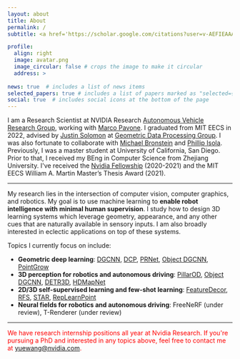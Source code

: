 ```yaml
---
layout: about
title: About
permalink: /
subtitle: <a href='https://scholar.google.com/citations?user=v-AEFIEAAAAJ&hl=en'>[Google Scholar]</a> <a href='mailto:yuewang@csail.mit.edu'>[Email]</a> <a href='/assets/files/CV_YueWang.pdf'>[CV]</a> 

profile:
  align: right
  image: avatar.png
  image_circular: false # crops the image to make it circular
  address: > 
    
news: true  # includes a list of news items
selected_papers: true # includes a list of papers marked as "selected={true}"
social: true  # includes social icons at the bottom of the page
---
```


I am a Research Scientist at NVIDIA Research [Autonomous Vehicle Research Group](https://nvr-avg.github.io), working with [Marco Pavone](https://web.stanford.edu/~pavone/). I graduated from MIT EECS in 2022, advised by [Justin Solomon](https://people.csail.mit.edu/jsolomon) at [Geometric Data Processing Group](https://groups.csail.mit.edu/gdpgroup). I was also fortunate to collaborate with [Michael Bronstein](https://www.imperial.ac.uk/people/m.bronstein) and [Phillip Isola](https://web.mit.edu/phillipi/). Previously, I was a master student at University of California, San Diego. Prior to that, I received my BEng in Computer Science from Zhejiang University.  I've received the [Nvidia Fellowship](https://www.nvidia.com/en-us/research/graduate-fellowships/) (2020-2021) and the MIT EECS William A. Martin Master’s Thesis Award (2021). 


---
My research lies in the intersection of computer vision, computer graphics, and robotics. My goal is to use machine learning to <strong>enable robot intelligence with minimal human supervision</strong>. I study how to design 3D learning systems which leverage geometry, appearance, and any other cues that are naturally available in sensory inputs. I am also broadly interested in eclectic applications on top of these systems.

Topics I currently focus on include:
* <strong>Geometric deep learning</strong>: [DGCNN](https://arxiv.org/abs/1801.07829), [DCP](https://arxiv.org/abs/1905.03304), [PRNet](https://arxiv.org/abs/1910.12240), [Object DGCNN](https://arxiv.org/abs/2110.06923), [PointGrow](https://arxiv.org/abs/1810.05591)
* <strong>3D perception for robotics and autonomous driving</strong>: [PillarOD](https://arxiv.org/abs/2007.10323), [Object DGCNN](https://arxiv.org/abs/2110.06923), [DETR3D](https://arxiv.org/abs/2110.06922), [HDMapNet](https://arxiv.org/abs/2107.06307)
* <strong>2D/3D self-supervised learning and few-shot learning</strong>: [FeatureDecor](https://arxiv.org/abs/2105.00470), [RFS](https://arxiv.org/abs/2003.11539), [STAR](https://openreview.net/forum?id=hW0tcXOJas2), [RepLearnPoint](https://openreview.net/forum?id=nuAGobCwb8V)
* <strong>Neural fields for robotics and autonomous driving</strong>: FreeNeRF (under review), T-Renderer (under review)

---
<span style="color:red">We have research internship positions all year at Nvidia Research. If you're pursuing a PhD and interested in any topics above, feel free to contact me at yuewang@nvidia.com.</span>
